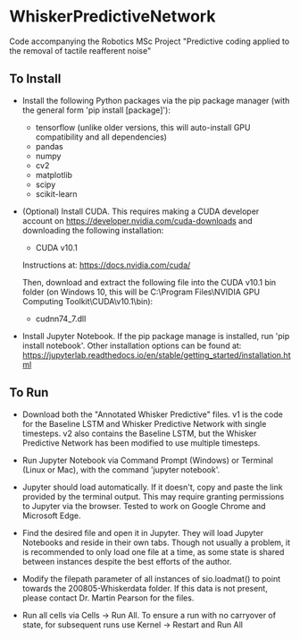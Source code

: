 # WhiskerPredictiveNetwork
Code accompanying the Robotics MSc Project "Predictive coding applied to the removal of tactile reafferent noise"

## To Install

- Install the following Python packages via the pip package manager (with the general form 'pip install \[package\]'):

  - tensorflow (unlike older versions, this will auto-install GPU compatibility and all dependencies)
  - pandas
  - numpy
  - cv2
  - matplotlib
  - scipy
  - scikit-learn

- (Optional) Install CUDA. This requires making a CUDA developer account on https://developer.nvidia.com/cuda-downloads and downloading the following installation:

    - CUDA v10.1
    
    Instructions at: https://docs.nvidia.com/cuda/
    
    Then, download and extract the following file into the CUDA v10.1 bin folder (on Windows 10, this will be C:\Program Files\NVIDIA GPU Computing Toolkit\CUDA\v10.1\bin):
    
    - cudnn74_7.dll

- Install Jupyter Notebook. If the pip package manage is installed, run 'pip install notebook'. Other installation options can be found at: https://jupyterlab.readthedocs.io/en/stable/getting_started/installation.html

## To Run

- Download both the "Annotated Whisker Predictive" files. v1 is the code for the Baseline LSTM and Whisker Predictive Network with single timesteps. v2 also contains the Baseline LSTM, but the Whisker Predictive Network has been modified to use multiple timesteps.

- Run Jupyter Notebook via Command Prompt (Windows) or Terminal (Linux or Mac), with the command 'jupyter notebook'.

- Jupyter should load automatically. If it doesn't, copy and paste the link provided by the terminal output. This may require granting permissions to Jupyter via the browser. Tested to work on Google Chrome and Microsoft Edge.

- Find the desired file and open it in Jupyter. They will load Jupyter Notebooks and reside in their own tabs. Though not usually a problem, it is recommended to only load one file at a time, as some state is shared between instances despite the best efforts of the author.

- Modify the filepath parameter of all instances of sio.loadmat() to point towards the 200805-Whiskerdata folder. If this data is not present, please contact Dr. Martin Pearson for the files.

- Run all cells via Cells -> Run All. To ensure a run with no carryover of state, for subsequent runs use Kernel -> Restart and Run All
